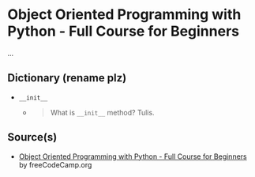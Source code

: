 # Object Oriented Programming with Python - Full Course for Beginners

...

## Dictionary (rename plz)

- `__init__`
  - > What is `__init__` method? Tulis.

## Source(s)

- [Object Oriented Programming with Python - Full Course for Beginners](https://www.youtube.com/watch?v=Ej_02ICOIgs) by freeCodeCamp.org
